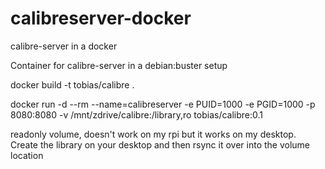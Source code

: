 # calibreserver-docker
calibre-server in a docker

Container for calibre-server in a debian:buster setup

docker build -t tobias/calibre . 


docker run -d --rm --name=calibreserver -e PUID=1000 -e PGID=1000 -p 8080:8080 -v /mnt/zdrive/calibre:/library,ro tobias/calibre:0.1


readonly volume, doesn't work on my rpi but it works on my desktop.
Create the library on your desktop and then rsync it over into the volume location
